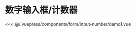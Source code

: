 # 数字输入框/计数器

<common-democode title="基础用法">
  <form-input-number-demo1></form-input-number-demo1>
  <highlight-code slot="codeText" lang="vue">
<<< @/.vuepress/components/form/input-number/demo1.vue
  </highlight-code>
</common-democode>

<form-input-number-attr-desc></form-input-number-attr-desc>